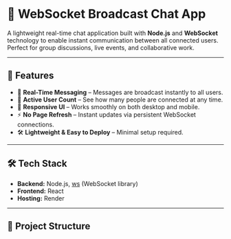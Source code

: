 # 📡 WebSocket Broadcast Chat App

A lightweight real-time chat application built with **Node.js** and **WebSocket** technology to enable instant communication between all connected users. Perfect for group discussions, live events, and collaborative work.

---

## 🚀 Features
- 🔴 **Real-Time Messaging** – Messages are broadcast instantly to all users.
- 👥 **Active User Count** – See how many people are connected at any time.
- 📱 **Responsive UI** – Works smoothly on both desktop and mobile.
- ⚡ **No Page Refresh** – Instant updates via persistent WebSocket connections.
- 🛠 **Lightweight & Easy to Deploy** – Minimal setup required.

---

## 🛠 Tech Stack
- **Backend:** Node.js, [ws](https://github.com/websockets/ws) (WebSocket library)
- **Frontend:** React 
- **Hosting:** Render

---

## 📂 Project Structure
